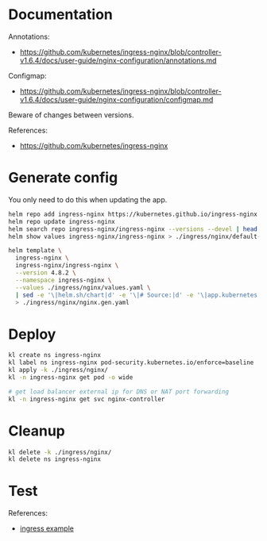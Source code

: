 
# Documentation

Annotations:
- https://github.com/kubernetes/ingress-nginx/blob/controller-v1.6.4/docs/user-guide/nginx-configuration/annotations.md

Configmap:
- https://github.com/kubernetes/ingress-nginx/blob/controller-v1.6.4/docs/user-guide/nginx-configuration/configmap.md

Beware of changes between versions.

References:
- https://github.com/kubernetes/ingress-nginx

# Generate config

You only need to do this when updating the app.

```bash
helm repo add ingress-nginx https://kubernetes.github.io/ingress-nginx
helm repo update ingress-nginx
helm search repo ingress-nginx/ingress-nginx --versions --devel | head
helm show values ingress-nginx/ingress-nginx > ./ingress/nginx/default-values.yaml
```

```bash
helm template \
  ingress-nginx \
  ingress-nginx/ingress-nginx \
  --version 4.8.2 \
  --namespace ingress-nginx \
  --values ./ingress/nginx/values.yaml \
  | sed -e '\|helm.sh/chart|d' -e '\|# Source:|d' -e '\|app.kubernetes.io/managed-by|d' -e '\|app.kubernetes.io/instance|d' -e '\|app.kubernetes.io/part-of|d' \
  > ./ingress/nginx/nginx.gen.yaml
```

# Deploy

```bash
kl create ns ingress-nginx
kl label ns ingress-nginx pod-security.kubernetes.io/enforce=baseline
kl apply -k ./ingress/nginx/
kl -n ingress-nginx get pod -o wide

# get load balancer external ip for DNS or NAT port forwarding
kl -n ingress-nginx get svc nginx-controller
```

# Cleanup

```bash
kl delete -k ./ingress/nginx/
kl delete ns ingress-nginx
```

# Test

References:
- [ingress example](../../test/ingress/readme.md)

